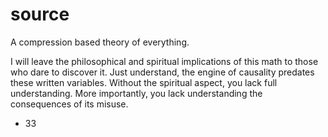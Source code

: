 # source
A compression based theory of everything. 


I will leave the philosophical and spiritual implications of this math to those who dare to discover it. Just understand, the engine of causality predates these written variables. Without the spiritual aspect, you lack full understanding. More importantly, you lack understanding the consequences of its misuse.

- 33
